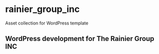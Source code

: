 # rainier_group_inc
Asset collection for WordPress template


## WordPress development for The Rainier Group INC
